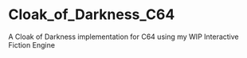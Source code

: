 # Cloak_of_Darkness_C64
A Cloak of Darkness implementation for C64 using my WIP Interactive Fiction Engine
